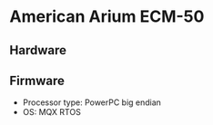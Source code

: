 # American Arium ECM-50
## Hardware
## Firmware
* Processor type: PowerPC big endian
* OS: MQX RTOS
